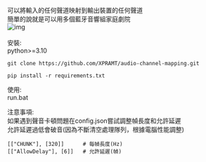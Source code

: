 可以將輸入的任何聲道映射到輸出裝置的任何聲道<br>
簡單的說就是可以用多個藍牙音響組家庭劇院<br>
![img](https://i.imgur.com/mKcvyig.jpg)
<br><br>
安裝:<br>
python>=3.10
```
git clone https://github.com/XPRAMT/audio-channel-mapping.git
```
```
pip install -r requirements.txt
```

使用:<br>
run.bat<br>

注意事項:<br>
如果遇到聲音卡頓問題在config.json嘗試調整幀長度和允許延遲<br>
允許延遲過低會破音(因為不斷清空處理隊列，根據電腦性能調整)<br>
```
[["CHUNK"], [320]]      # 每幀長度(Hz)
[["AllowDelay"], [6]]   # 允許延遲(幀)
```
